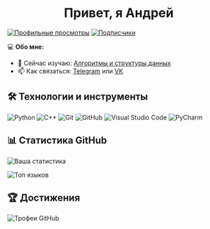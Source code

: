 <h1 align="center">Привет, я Андрей</h1>

[![Профильные просмотры](https://komarev.com/ghpvc/?username=cardinokaa&label=Profile%20views&color=0e75b6&style=flat)](https://github.com/cardinokaa)
[![Подписчики](https://img.shields.io/github/followers/cardinokaa?label=Follow&style=social)](https://github.com/cardinokaa)

💻 **Обо мне:**
- 🌱 Сейчас изучаю: [Алгоритмы и структуры данных](https://informatics.msk.ru/course/index.php?categoryid=357)
- 📫 Как связаться: [Telegram](https://t.me/cardinokaa) или [VK](https://vk.com/zarter_dud)

## 🛠 Технологии и инструменты

![Python](https://img.shields.io/badge/-Python-3776AB?style=flat-square&logo=python&logoColor=white) ![C++](https://img.shields.io/badge/-C++-00599C?style=flat-square&logo=c%2B%2B&logoColor=white) ![Git](https://img.shields.io/badge/-Git-F05032?style=flat-square&logo=git&logoColor=white) ![GitHub](https://img.shields.io/badge/-GitHub-181717?style=flat-square&logo=github)
![Visual Studio Code](https://img.shields.io/badge/-VS%20Code-007ACC?style=flat-square&logo=visual-studio-code&logoColor=white) ![PyCharm](https://img.shields.io/badge/-PyCharm-000000?style=flat-square&logo=pycharm&logoColor=white)


## 📊 Статистика GitHub

![Ваша статистика](https://github-readme-stats.vercel.app/api?username=cardinokaa&show_icons=true&theme=radical)

![Топ языков](https://github-readme-stats.vercel.app/api/top-langs/?username=cardinokaa&layout=compact&theme=radical)

## 🏆 Достижения

![Трофеи GitHub](https://github-profile-trophy.vercel.app/?username=cardinokaa&theme=radical&margin-w=15)

<!-- ## 💰 Поддержать мою работу

[![Buy Me A Coffee](https://img.shields.io/badge/-Buy%20Me%20A%20Coffee-FFDD00?style=flat-square&logo=buymeacoffee&logoColor=black)](https://buymeacoffee.com/cardinokaa) -->
